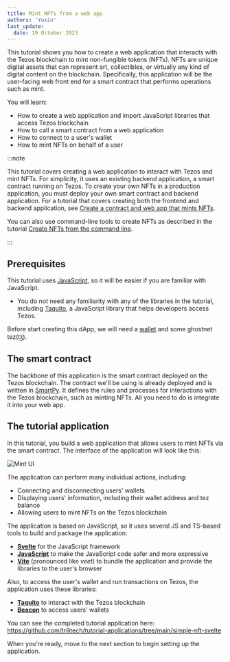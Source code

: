 ```yaml
---
title: Mint NFTs from a web app
authors: 'Yuxin'
last_update:
  date: 19 October 2023
---
```


This tutorial shows you how to create a web application that interacts with the Tezos blockchain to mint non-fungible tokens (NFTs). NFTs are unique digital assets that can represent art, collectibles, or virtually any kind of digital content on the blockchain. Specifically, this application will be the user-facing web front end for a smart contract that performs operations such as mint.

You will learn:

- How to create a web application and import JavaScript libraries that access Tezos blockchain
- How to call a smart contract from a web application
- How to connect to a user's wallet
- How to mint NFTs on behalf of a user

:::note

This tutorial covers creating a web application to interact with Tezos and mint NFTs.
For simplicity, it uses an existing backend application, a smart contract running on Tezos.
To create your own NFTs in a production application, you must deploy your own smart contract and backend application.
For a tutorial that covers creating both the frontend and backend application, see [Create a contract and web app that mints NFTs](/tutorials/create-an-nft/nft-taquito).

You can also use command-line tools to create NFTs as described in the tutorial [Create NFTs from the command line](/tutorials/create-an-nft/nft-tznft).

:::

## Prerequisites

This tutorial uses [JavaScript](https://www.javascript.com/), so it will be easier if you are familiar with JavaScript.

- You do not need any familiarity with any of the libraries in the tutorial, including [Taquito](https://tezostaquito.io/), a JavaScript library that helps developers access Tezos.

Before start creating this dApp, we will need a [wallet](/dApps/wallets) and some ghostnet tez(ꜩ).

## The smart contract

The backbone of this application is the smart contract deployed on the Tezos blockchain. The contract we'll be using is already deployed and is written in [SmartPy](/smart-contracts/languages/smartpy). It defines the rules and processes for interactions with the Tezos blockchain, such as minting NFTs. All you need to do is integrate it into your web app.


## The tutorial application

In this tutorial, you build a web application that allows users to mint NFTs via the smart contract.
The interface of the application will look like this:

![Mint UI](/img/tutorials/mint-ui.png "Mint UI")

The application can perform many individual actions, including:

- Connecting and disconnecting users' wallets
- Displaying users' information, including their wallet address and tez balance
- Allowing users to mint NFTs on the Tezos blockchain


The application is based on JavaScript, so it uses several JS and TS-based tools to build and package the application:

- **[Svelte](https://svelte.dev/)** for the JavaScript framework
- **[JavaScript](https://www.javascript.com/)** to make the JavaScript code safer and more expressive
- **[Vite](https://vitejs.dev/)** (pronounced like _veet_) to bundle the application and provide the libraries to the user's browser

Also, to access the user's wallet and run transactions on Tezos, the application uses these libraries:

- **[Taquito](https://tezostaquito.io/)** to interact with the Tezos blockchain
- **[Beacon](https://docs.walletbeacon.io/)** to access users' wallets

You can see the completed tutorial application here: https://github.com/trilitech/tutorial-applications/tree/main/simple-nft-svelte

When you're ready, move to the next section to begin setting up the application.
